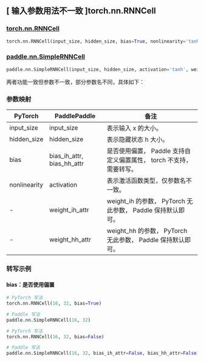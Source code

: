 ## [ 输入参数用法不一致 ]torch.nn.RNNCell
### [torch.nn.RNNCell](https://pytorch.org/docs/stable/generated/torch.nn.RNNCell.html#torch.nn.RNNCell)
```python
torch.nn.RNNCell(input_size, hidden_size, bias=True, nonlinearity='tanh', device=None, dtype=None)
```

### [paddle.nn.SimpleRNNCell](https://www.paddlepaddle.org.cn/documentation/docs/zh/develop/api/paddle/nn/SimpleRNNCell_cn.html#simplernncell)
```python
paddle.nn.SimpleRNNCell(input_size, hidden_size, activation='tanh', weight_ih_attr=None, weight_hh_attr=None, bias_ih_attr=None, bias_hh_attr=None, name=None)
```

两者功能一致但参数不一致，部分参数名不同，具体如下：
### 参数映射

| PyTorch       | PaddlePaddle | 备注                                                   |
| ------------- | ------------ | ------------------------------------------------------ |
| input_size          | input_size            | 表示输入 x 的大小。  |
| hidden_size          | hidden_size            | 表示隐藏状态 h 大小。  |
| bias          | bias_ih_attr, bias_hh_attr  | 是否使用偏置， Paddle 支持自定义偏置属性， torch 不支持，需要转写。   |
| nonlinearity          | activation            | 表示激活函数类型，仅参数名不一致。  |
| -             |weight_ih_attr| weight_ih 的参数， PyTorch 无此参数， Paddle 保持默认即可。  |
| -             |weight_hh_attr| weight_hh 的参数，  PyTorch 无此参数， Paddle 保持默认即可。  |

### 转写示例
#### bias：是否使用偏置
```python
# PyTorch 写法
torch.nn.RNNCell(16, 32, bias=True)

# Paddle 写法
paddle.nn.SimpleRNNCell(16, 32)
```
```python
# PyTorch 写法
torch.nn.RNNCell(16, 32, bias=False)

# Paddle 写法
paddle.nn.SimpleRNNCell(16, 32, bias_ih_attr=False, bias_hh_attr=False)
```
